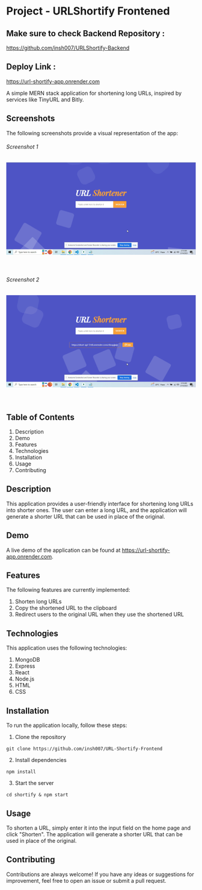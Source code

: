 # Project - URLShortify Frontened

## Make sure to check Backend Repository :
https://github.com/insh007/URLShortify-Backend

## Deploy Link :
https://url-shortify-app.onrender.com

A simple MERN stack application for shortening long URLs, inspired by services like TinyURL and Bitly.

## Screenshots
The following screenshots provide a visual representation of the app:

###### Screenshot 1
![URL Shortify](./screenshots/screenshot1.png "URL Shortify Screenshot 1")
<br>
<br>
<br>

###### Screenshot 2
![URL Shortify](./screenshots/screenshot2.png "URL Shortify Screenshot 2")
<br>
<br>
<br>


## Table of Contents
1. Description
2. Demo
3. Features
4. Technologies
5. Installation
6. Usage 
7. Contributing

## Description
This application provides a user-friendly interface for shortening long URLs into shorter ones. The user can enter a long URL, and the application will generate a shorter URL that can be used in place of the original.

## Demo
A live demo of the application can be found at https://url-shortify-app.onrender.com.

## Features
The following features are currently implemented:

1. Shorten long URLs
2. Copy the shortened URL to the clipboard
3. Redirect users to the original URL when they use the shortened URL
 
## Technologies
This application uses the following technologies:

1. MongoDB
2. Express
3. React
4. Node.js
5. HTML
6. CSS

## Installation
To run the application locally, follow these steps:

1. Clone the repository

```
git clone https://github.com/insh007/URL-Shortify-Frontend
```

2. Install dependencies
```
npm install
```

3. Start the server
```
cd shortify & npm start 
```

## Usage
To shorten a URL, simply enter it into the input field on the home page and click "Shorten". The application will generate a shorter URL that can be used in place of the original.

## Contributing
Contributions are always welcome! If you have any ideas or suggestions for improvement, feel free to open an issue or submit a pull request.